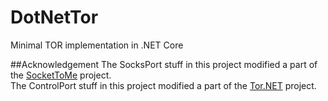 # DotNetTor
Minimal TOR implementation in .NET Core

##Acknowledgement
The SocksPort stuff in this project modified a part of the [SocketToMe](https://github.com/joelverhagen/SocketToMe) project.  
The ControlPort stuff in this project modified a part of the [Tor.NET](https://github.com/sharpbrowser/Tor.NET) project.
